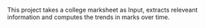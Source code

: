This project takes a college marksheet as Input, extracts releveant information and computes the trends in marks over time.
